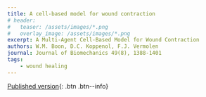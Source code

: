 ```yaml
---
title: A cell-based model for wound contraction
# header: 
#   teaser: /assets/images/*.png
#   overlay_image: /assets/images/*.png
excerpt: A Multi-Agent Cell-Based Model for Wound Contraction
authors: W.M. Boon, D.C. Koppenol, F.J. Vermolen
journal: Journal of Biomechanics 49(8), 1388-1401
tags: 
    - wound healing
---
```


[Published version](https://doi.org/10.1016/j.jbiomech.2015.11.058){: .btn .btn--info}
<!-- [ArXiv (open access)](){: .btn .btn--success} -->
